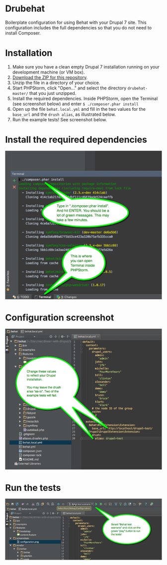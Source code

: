 Drubehat
========
Boilerplate configuration for using Behat with your Drupal 7 site. This configuration includes the full dependencies so that you do not need to install Composer.

Installation
========
1. Make sure you have a clean empty Drupal 7 installation running on your development machine (or VM box).
2. [Download the ZIP for this repository](https://github.com/mauzeh/drubehat/archive/master.zip).
3. Unzip the file in a directory of your choice.
4. Start PHPStorm, click "Open..." and select the directory ```drubehat-master/``` that you just unzipped.
5. Install the required dependencies. Inside PHPStorm, open the Terminal (see screenshot below) and enter ```$ ./composer.phar install```
6. Open up the file ```behat.local.yml``` and fill in the two values for the ```base_url``` and the ```drush alias```, as illustrated below.
7. Run the example tests! See screenshot below.

Install the required dependencies
========
![Install the required dependencies](screenshots/composer_install.png)

Configuration screenshot
=========
![Configuration](screenshots/configuration.png)

Run the tests
=========
![Run the tests](screenshots/run_the_tests.png)
